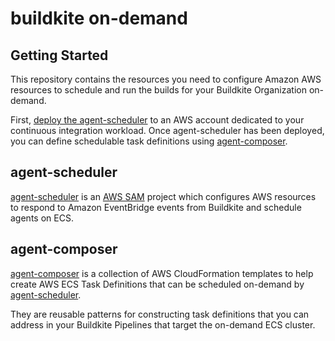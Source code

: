 # buildkite on-demand

## Getting Started

This repository contains the resources you need to configure Amazon AWS
resources to schedule and run the builds for your Buildkite Organization
on-demand.

First, [deploy the agent-scheduler](agent-scheduler) to an AWS account dedicated
to your continuous integration workload. Once agent-scheduler has been deployed,
you can define schedulable task definitions using
[agent-composer](agent-composer).

## agent-scheduler

[agent-scheduler](agent-scheduler) is an [AWS SAM](https://aws.amazon.com/serverless/sam/)
project which configures AWS resources to respond to Amazon EventBridge events
from Buildkite and schedule agents on ECS.

## agent-composer

[agent-composer](agent-composer) is a collection of AWS CloudFormation templates
to help create AWS ECS Task Definitions that can be scheduled on-demand by
[agent-scheduler](#agent-scheduler).

They are reusable patterns for constructing task definitions that you can
address in your Buildkite Pipelines that target the on-demand ECS cluster.